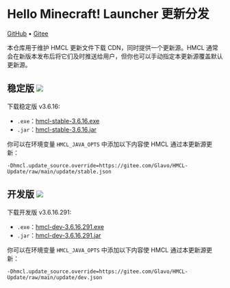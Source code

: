 # Hello Minecraft! Launcher 更新分发

[GitHub](https://github.com/HMCL-dev/HMCL-Update) • [Gitee](https://gitee.com/Glavo/HMCL-Update)

本仓库用于维护 HMCL 更新文件下载 CDN，同时提供一个更新源。HMCL 通常会在新版本发布后将它们及时推送给用户，但你也可以手动指定本更新源覆盖默认更新源。


## 稳定版 [![](https://img.shields.io/maven-central/v/org.glavo.hmcl/hmcl-stable?label=稳定版)](https://search.maven.org/artifact/org.glavo.hmcl/hmcl-stable/3.6.16/pom)

下载稳定版 v3.6.16:

* `.exe`：[hmcl-stable-3.6.16.exe](https://mirrors.cloud.tencent.com/nexus/repository/maven-public/org/glavo/hmcl/hmcl-stable/3.6.16/hmcl-stable-3.6.16.exe)
* `.jar`：[hmcl-stable-3.6.16.jar](https://mirrors.cloud.tencent.com/nexus/repository/maven-public/org/glavo/hmcl/hmcl-stable/3.6.16/hmcl-stable-3.6.16.jar)

你可以在环境变量 `HMCL_JAVA_OPTS` 中添加以下内容使 HMCL 通过本更新源更新：

```
-Dhmcl.update_source.override=https://gitee.com/Glavo/HMCL-Update/raw/main/update/stable.json
```

## 开发版 [![](https://img.shields.io/maven-central/v/org.glavo.hmcl/hmcl-dev?label=开发版)](https://search.maven.org/artifact/org.glavo.hmcl/hmcl-dev/3.6.16.291/pom)

下载开发版 v3.6.16.291:

* `.exe`：[hmcl-dev-3.6.16.291.exe](https://mirrors.cloud.tencent.com/nexus/repository/maven-public/org/glavo/hmcl/hmcl-dev/3.6.16.291/hmcl-dev-3.6.16.291.exe)
* `.jar`：[hmcl-dev-3.6.16.291.jar](https://mirrors.cloud.tencent.com/nexus/repository/maven-public/org/glavo/hmcl/hmcl-dev/3.6.16.291/hmcl-dev-3.6.16.291.jar)

你可以在环境变量 `HMCL_JAVA_OPTS` 中添加以下内容使 HMCL 通过本更新源更新：

```
-Dhmcl.update_source.override=https://gitee.com/Glavo/HMCL-Update/raw/main/update/dev.json
```

